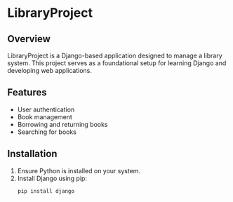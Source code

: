 # LibraryProject

## Overview
LibraryProject is a Django-based application designed to manage a library system. This project serves as a foundational setup for learning Django and developing web applications.

## Features
- User authentication
- Book management
- Borrowing and returning books
- Searching for books

## Installation
1. Ensure Python is installed on your system.
2. Install Django using pip:
   ```bash
   pip install django